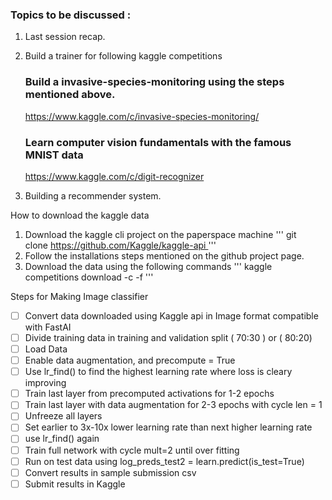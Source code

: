 
### Topics to be discussed : 
1. Last session recap.
2. Build a trainer for following kaggle competitions 
    ### Build a invasive-species-monitoring using the steps mentioned above.
    https://www.kaggle.com/c/invasive-species-monitoring/
    
    ### Learn computer vision fundamentals with the famous MNIST data 
    https://www.kaggle.com/c/digit-recognizer
3. Building a recommender system.


How to download the kaggle data
1. Download the kaggle cli project on the paperspace machine ''' git clone https://github.com/Kaggle/kaggle-api '''
2. Follow the installations steps mentioned on the github project page.
3. Download the data using the following commands ''' kaggle competitions download -c -f '''

Steps for Making Image classifier 
- [ ] Convert data downloaded using Kaggle api in Image format compatible with FastAI
- [ ] Divide training data in training and validation split ( 70:30 ) or ( 80:20) 
- [ ] Load Data 
- [ ] Enable data augmentation, and precompute = True
- [ ] Use lr_find() to find the highest learning rate where loss is cleary improving
- [ ] Train last layer from precomputed activations for 1-2 epochs
- [ ] Train last layer with data augmentation for 2-3 epochs with cycle len = 1
- [ ] Unfreeze all layers
- [ ] Set earlier to 3x-10x lower learning rate than next higher learning rate
- [ ] use lr_find() again
- [ ] Train full network with cycle mult=2 until over fitting
- [ ] Run on test data using log_preds_test2 = learn.predict(is_test=True)
- [ ] Convert results in sample submission csv 
- [ ] Submit results in Kaggle 

